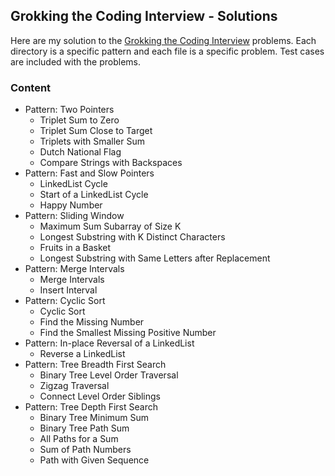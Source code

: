 ## Grokking the Coding Interview - Solutions
Here are my solution to the [Grokking the Coding Interview](https://www.designgurus.io/course/grokking-the-coding-interview) problems. Each directory is a specific pattern and each file is a specific problem. Test cases are included with the problems.

### Content
- Pattern: Two Pointers
    - Triplet Sum to Zero
    - Triplet Sum Close to Target
    - Triplets with Smaller Sum
    - Dutch National Flag
    - Compare Strings with Backspaces
- Pattern: Fast and Slow Pointers
    - LinkedList Cycle
    - Start of a LinkedList Cycle
    - Happy Number
- Pattern: Sliding Window
    - Maximum Sum Subarray of Size K
    - Longest Substring with K Distinct Characters
    - Fruits in a Basket
    - Longest Substring with Same Letters after Replacement
- Pattern: Merge Intervals
    - Merge Intervals
    - Insert Interval
- Pattern: Cyclic Sort
    - Cyclic Sort
    - Find the Missing Number
    - Find the Smallest Missing Positive Number
- Pattern: In-place Reversal of a LinkedList
    - Reverse a LinkedList
- Pattern: Tree Breadth First Search
    - Binary Tree Level Order Traversal
    - Zigzag Traversal
    - Connect Level Order Siblings
- Pattern: Tree Depth First Search
    - Binary Tree Minimum Sum
    - Binary Tree Path Sum
    - All Paths for a Sum
    - Sum of Path Numbers
    - Path with Given Sequence
